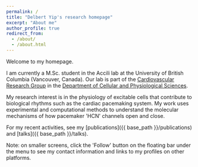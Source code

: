 ```yaml
---
permalink: /
title: "Delbert Yip's research homepage"
excerpt: "About me"
author_profile: true
redirect_from: 
  - /about/
  - /about.html
---
```


Welcome to my homepage. 

I am currently a M.Sc. student in the Accili lab at the University of British Columbia (Vancouver, Canada). Our lab is part of the [Cardiovascular Research Group](https://crg.lsi.ubc.ca/) in the [Department of Cellular and Physiological Sciences](https://cps.med.ubc.ca/). 

My research interest is in the physiology of excitable cells that contribute to biological rhythms such as the cardiac pacemaking system. My work uses experimental and computational methods to understand the molecular mechanisms of how pacemaker 'HCN' channels open and close. 

For my recent activities, see my [publications]({{ base_path }}/publications) and [talks]({{ base_path }}/talks).

<!-- I'm working on a separate blog for documenting my learning progress in public health, epidemiology, and related fields: [haganenoekigakusha](https://haganenoneko.github.io/haganenoekigakusha/).  -->

Note: on smaller screens, click the 'Follow' button on the floating bar under the menu to see my contact information and links to my profiles on other platforms. 
